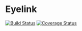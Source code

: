 # Eyelink

[![Build Status](https://travis-ci.org/grero/Eyelink.jl.svg?branch=master)](https://travis-ci.org/grero/Eyelink.jl)
[![Coverage Status](https://coveralls.io/repos/github/grero/Eyelink.jl/badge.svg?branch=master)](https://coveralls.io/github/grero/Eyelink.jl?branch=master)

